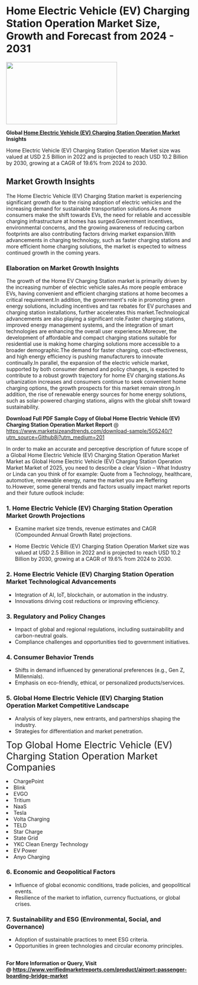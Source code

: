 <H1>Home Electric Vehicle (EV) Charging Station Operation Market Size, Growth and Forecast from 2024 - 2031</H1><img class="aligncenter size-medium wp-image-584254" src="https://thirdeyenews.in/wp-content/uploads/2024/09/Global-Market-Research-300x168.jpeg" alt="" width="300" height="168" /><p><strong>Global&nbsp;<a href="https://www.marketsizeandtrends.com/download-sample/505240/?utm_source=Github8j?utm_medium=201">Home Electric Vehicle (EV) Charging Station Operation Market</a> Insights</strong></p><p>Home Electric Vehicle (EV) Charging Station Operation Market size was valued at USD 2.5 Billion in 2022 and is projected to reach USD 10.2 Billion by 2030, growing at a CAGR of 19.6% from 2024 to 2030.</p><p><h2>Market Growth Insights</h2> The Home Electric Vehicle (EV) Charging Station market is experiencing significant growth due to the rising adoption of electric vehicles and the increasing demand for sustainable transportation solutions.As more consumers make the shift towards EVs, the need for reliable and accessible charging infrastructure at homes has surged.Government incentives, environmental concerns, and the growing awareness of reducing carbon footprints are also contributing factors driving market expansion.With advancements in charging technology, such as faster charging stations and more efficient home charging solutions, the market is expected to witness continued growth in the coming years.<h3>Elaboration on Market Growth Insights</h3> The growth of the Home EV Charging Station market is primarily driven by the increasing number of electric vehicle sales.As more people embrace EVs, having convenient and efficient charging stations at home becomes a critical requirement.In addition, the government's role in promoting green energy solutions, including incentives and tax rebates for EV purchases and charging station installations, further accelerates this market.Technological advancements are also playing a significant role.Faster charging stations, improved energy management systems, and the integration of smart technologies are enhancing the overall user experience.Moreover, the development of affordable and compact charging stations suitable for residential use is making home charging solutions more accessible to a broader demographic.The demand for faster charging, cost-effectiveness, and high energy efficiency is pushing manufacturers to innovate continually.In parallel, the expansion of the electric vehicle market, supported by both consumer demand and policy changes, is expected to contribute to a robust growth trajectory for home EV charging stations.As urbanization increases and consumers continue to seek convenient home charging options, the growth prospects for this market remain strong.In addition, the rise of renewable energy sources for home energy solutions, such as solar-powered charging stations, aligns with the global shift toward sustainability.<p><span class=""><strong>Download Full PDF Sample Copy of Global Home Electric Vehicle (EV) Charging Station Operation Market Report</strong> @ <a href="https://www.marketsizeandtrends.com/download-sample/505240/?utm_source=Github8j?utm_medium=201" target="_blank">https://www.marketsizeandtrends.com/download-sample/505240/?utm_source=Github8j?utm_medium=201</a></span></p><p>In order to make an accurate and perceptive description of future scope of a Global&nbsp;Home Electric Vehicle (EV) Charging Station Operation Market Market as Global&nbsp;Home Electric Vehicle (EV) Charging Station Operation Market Market of 2025, you need to describe a clear Vision &ndash; What Industry or Linda can you think of for example: Quote from a Technology, healthcare, automotive, renewable energy, name the market you are Reffering to.However, some general trends and factors usually impact market reports and their future outlook include:</p><h3>1.&nbsp;<strong>Home Electric Vehicle (EV) Charging Station Operation Market Growth Projections</strong></h3><ul><li>Examine market size trends, revenue estimates and CAGR (Compounded Annual Growth Rate) projections.</li><li><p>Home Electric Vehicle (EV) Charging Station Operation Market size was valued at USD 2.5 Billion in 2022 and is projected to reach USD 10.2 Billion by 2030, growing at a CAGR of 19.6% from 2024 to 2030.</p></li></ul><h3>2.&nbsp;<strong>Home Electric Vehicle (EV) Charging Station Operation Market Technological Advancements</strong></h3><ul><li>Integration of AI, IoT, blockchain, or automation in the industry.</li><li>Innovations driving cost reductions or improving efficiency.</li></ul><h3>3.&nbsp;<strong>Regulatory and Policy Changes</strong></h3><ul><li>Impact of global and regional regulations, including sustainability and carbon-neutral goals.</li><li>Compliance challenges and opportunities tied to government initiatives.</li></ul><h3>4.&nbsp;<strong>Consumer Behavior Trends</strong></h3><ul><li>Shifts in demand influenced by generational preferences (e.g., Gen Z, Millennials).</li><li>Emphasis on eco-friendly, ethical, or personalized products/services.</li></ul><h3>5.&nbsp;<strong>Global Home Electric Vehicle (EV) Charging Station Operation Market Competitive Landscape</strong></h3><ul><li>Analysis of key players, new entrants, and partnerships shaping the industry.</li><li>Strategies for differentiation and market penetration.</li></ul><p data-pm-slice="1 1 []"><span style="color: inherit; font-family: inherit; font-size: 25px;">Top Global Home Electric Vehicle (EV) Charging Station Operation Market Companies</span></p><div class="" data-test-id=""><p><li>ChargePoint</li><li> Blink</li><li> EVGO</li><li> Tritium</li><li> NaaS</li><li> Tesla</li><li> Volta Charging</li><li> TELD</li><li> Star Charge</li><li> State Grid</li><li> YKC Clean Energy Technology</li><li> EV Power</li><li> Anyo Charging</li></p></div><h3>6.&nbsp;<strong>Economic and Geopolitical Factors</strong></h3><ul><li>Influence of global economic conditions, trade policies, and geopolitical events.</li><li>Resilience of the market to inflation, currency fluctuations, or global crises.</li></ul><h3>7.&nbsp;<strong>Sustainability and ESG (Environmental, Social, and Governance)</strong></h3><ul><li>Adoption of sustainable practices to meet ESG criteria.</li><li>Opportunities in green technologies and circular economy principles.</li></ul><h2><strong style="font-size: 14px;">For More Information or Query, Visit @&nbsp;</strong><a style="background-color: #ffffff; font-size: 14px;" href="https://www.marketsizeandtrends.com/report/home-electric-vehicle-ev-charging-station-operation-market/" target="_blank">https://www.verifiedmarketreports.com/product/airport-passenger-boarding-bridge-market</a></h2>